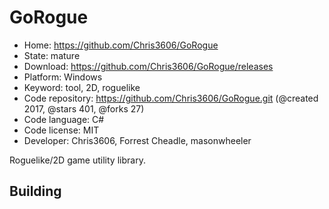 # GoRogue

- Home: https://github.com/Chris3606/GoRogue
- State: mature
- Download: https://github.com/Chris3606/GoRogue/releases
- Platform: Windows
- Keyword: tool, 2D, roguelike
- Code repository: https://github.com/Chris3606/GoRogue.git (@created 2017, @stars 401, @forks 27)
- Code language: C#
- Code license: MIT
- Developer: Chris3606, Forrest Cheadle, masonwheeler

Roguelike/2D game utility library.

## Building

